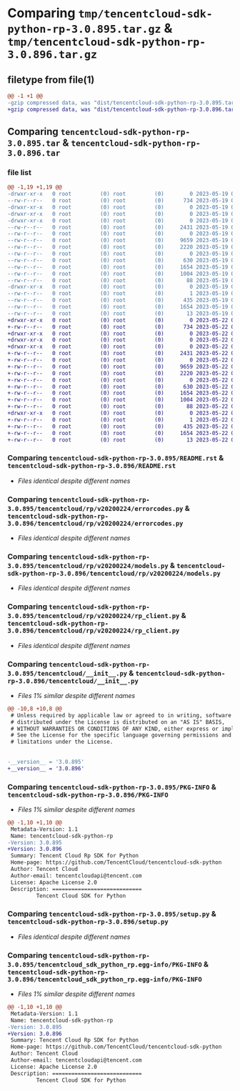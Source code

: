 # Comparing `tmp/tencentcloud-sdk-python-rp-3.0.895.tar.gz` & `tmp/tencentcloud-sdk-python-rp-3.0.896.tar.gz`

## filetype from file(1)

```diff
@@ -1 +1 @@
-gzip compressed data, was "dist/tencentcloud-sdk-python-rp-3.0.895.tar", last modified: Fri May 19 02:57:59 2023, max compression
+gzip compressed data, was "dist/tencentcloud-sdk-python-rp-3.0.896.tar", last modified: Mon May 22 00:30:13 2023, max compression
```

## Comparing `tencentcloud-sdk-python-rp-3.0.895.tar` & `tencentcloud-sdk-python-rp-3.0.896.tar`

### file list

```diff
@@ -1,19 +1,19 @@
-drwxr-xr-x   0 root         (0) root         (0)        0 2023-05-19 02:57:59.000000 tencentcloud-sdk-python-rp-3.0.895/
--rw-r--r--   0 root         (0) root         (0)      734 2023-05-19 02:57:59.000000 tencentcloud-sdk-python-rp-3.0.895/README.rst
-drwxr-xr-x   0 root         (0) root         (0)        0 2023-05-19 02:57:59.000000 tencentcloud-sdk-python-rp-3.0.895/tencentcloud/
-drwxr-xr-x   0 root         (0) root         (0)        0 2023-05-19 02:57:59.000000 tencentcloud-sdk-python-rp-3.0.895/tencentcloud/rp/
-drwxr-xr-x   0 root         (0) root         (0)        0 2023-05-19 02:57:59.000000 tencentcloud-sdk-python-rp-3.0.895/tencentcloud/rp/v20200224/
--rw-r--r--   0 root         (0) root         (0)     2431 2023-05-19 02:57:59.000000 tencentcloud-sdk-python-rp-3.0.895/tencentcloud/rp/v20200224/errorcodes.py
--rw-r--r--   0 root         (0) root         (0)        0 2023-05-19 02:57:59.000000 tencentcloud-sdk-python-rp-3.0.895/tencentcloud/rp/v20200224/__init__.py
--rw-r--r--   0 root         (0) root         (0)     9659 2023-05-19 02:57:59.000000 tencentcloud-sdk-python-rp-3.0.895/tencentcloud/rp/v20200224/models.py
--rw-r--r--   0 root         (0) root         (0)     2220 2023-05-19 02:57:59.000000 tencentcloud-sdk-python-rp-3.0.895/tencentcloud/rp/v20200224/rp_client.py
--rw-r--r--   0 root         (0) root         (0)        0 2023-05-19 02:57:59.000000 tencentcloud-sdk-python-rp-3.0.895/tencentcloud/rp/__init__.py
--rw-r--r--   0 root         (0) root         (0)      630 2023-05-19 02:57:59.000000 tencentcloud-sdk-python-rp-3.0.895/tencentcloud/__init__.py
--rw-r--r--   0 root         (0) root         (0)     1654 2023-05-19 02:57:59.000000 tencentcloud-sdk-python-rp-3.0.895/PKG-INFO
--rw-r--r--   0 root         (0) root         (0)     1004 2023-05-19 02:57:59.000000 tencentcloud-sdk-python-rp-3.0.895/setup.py
--rw-r--r--   0 root         (0) root         (0)       88 2023-05-19 02:57:59.000000 tencentcloud-sdk-python-rp-3.0.895/setup.cfg
-drwxr-xr-x   0 root         (0) root         (0)        0 2023-05-19 02:57:59.000000 tencentcloud-sdk-python-rp-3.0.895/tencentcloud_sdk_python_rp.egg-info/
--rw-r--r--   0 root         (0) root         (0)        1 2023-05-19 02:57:59.000000 tencentcloud-sdk-python-rp-3.0.895/tencentcloud_sdk_python_rp.egg-info/dependency_links.txt
--rw-r--r--   0 root         (0) root         (0)      435 2023-05-19 02:57:59.000000 tencentcloud-sdk-python-rp-3.0.895/tencentcloud_sdk_python_rp.egg-info/SOURCES.txt
--rw-r--r--   0 root         (0) root         (0)     1654 2023-05-19 02:57:59.000000 tencentcloud-sdk-python-rp-3.0.895/tencentcloud_sdk_python_rp.egg-info/PKG-INFO
--rw-r--r--   0 root         (0) root         (0)       13 2023-05-19 02:57:59.000000 tencentcloud-sdk-python-rp-3.0.895/tencentcloud_sdk_python_rp.egg-info/top_level.txt
+drwxr-xr-x   0 root         (0) root         (0)        0 2023-05-22 00:30:13.000000 tencentcloud-sdk-python-rp-3.0.896/
+-rw-r--r--   0 root         (0) root         (0)      734 2023-05-22 00:30:13.000000 tencentcloud-sdk-python-rp-3.0.896/README.rst
+drwxr-xr-x   0 root         (0) root         (0)        0 2023-05-22 00:30:13.000000 tencentcloud-sdk-python-rp-3.0.896/tencentcloud/
+drwxr-xr-x   0 root         (0) root         (0)        0 2023-05-22 00:30:13.000000 tencentcloud-sdk-python-rp-3.0.896/tencentcloud/rp/
+drwxr-xr-x   0 root         (0) root         (0)        0 2023-05-22 00:30:13.000000 tencentcloud-sdk-python-rp-3.0.896/tencentcloud/rp/v20200224/
+-rw-r--r--   0 root         (0) root         (0)     2431 2023-05-22 00:30:13.000000 tencentcloud-sdk-python-rp-3.0.896/tencentcloud/rp/v20200224/errorcodes.py
+-rw-r--r--   0 root         (0) root         (0)        0 2023-05-22 00:30:13.000000 tencentcloud-sdk-python-rp-3.0.896/tencentcloud/rp/v20200224/__init__.py
+-rw-r--r--   0 root         (0) root         (0)     9659 2023-05-22 00:30:13.000000 tencentcloud-sdk-python-rp-3.0.896/tencentcloud/rp/v20200224/models.py
+-rw-r--r--   0 root         (0) root         (0)     2220 2023-05-22 00:30:13.000000 tencentcloud-sdk-python-rp-3.0.896/tencentcloud/rp/v20200224/rp_client.py
+-rw-r--r--   0 root         (0) root         (0)        0 2023-05-22 00:30:13.000000 tencentcloud-sdk-python-rp-3.0.896/tencentcloud/rp/__init__.py
+-rw-r--r--   0 root         (0) root         (0)      630 2023-05-22 00:30:13.000000 tencentcloud-sdk-python-rp-3.0.896/tencentcloud/__init__.py
+-rw-r--r--   0 root         (0) root         (0)     1654 2023-05-22 00:30:13.000000 tencentcloud-sdk-python-rp-3.0.896/PKG-INFO
+-rw-r--r--   0 root         (0) root         (0)     1004 2023-05-22 00:30:13.000000 tencentcloud-sdk-python-rp-3.0.896/setup.py
+-rw-r--r--   0 root         (0) root         (0)       88 2023-05-22 00:30:13.000000 tencentcloud-sdk-python-rp-3.0.896/setup.cfg
+drwxr-xr-x   0 root         (0) root         (0)        0 2023-05-22 00:30:13.000000 tencentcloud-sdk-python-rp-3.0.896/tencentcloud_sdk_python_rp.egg-info/
+-rw-r--r--   0 root         (0) root         (0)        1 2023-05-22 00:30:13.000000 tencentcloud-sdk-python-rp-3.0.896/tencentcloud_sdk_python_rp.egg-info/dependency_links.txt
+-rw-r--r--   0 root         (0) root         (0)      435 2023-05-22 00:30:13.000000 tencentcloud-sdk-python-rp-3.0.896/tencentcloud_sdk_python_rp.egg-info/SOURCES.txt
+-rw-r--r--   0 root         (0) root         (0)     1654 2023-05-22 00:30:13.000000 tencentcloud-sdk-python-rp-3.0.896/tencentcloud_sdk_python_rp.egg-info/PKG-INFO
+-rw-r--r--   0 root         (0) root         (0)       13 2023-05-22 00:30:13.000000 tencentcloud-sdk-python-rp-3.0.896/tencentcloud_sdk_python_rp.egg-info/top_level.txt
```

### Comparing `tencentcloud-sdk-python-rp-3.0.895/README.rst` & `tencentcloud-sdk-python-rp-3.0.896/README.rst`

 * *Files identical despite different names*

### Comparing `tencentcloud-sdk-python-rp-3.0.895/tencentcloud/rp/v20200224/errorcodes.py` & `tencentcloud-sdk-python-rp-3.0.896/tencentcloud/rp/v20200224/errorcodes.py`

 * *Files identical despite different names*

### Comparing `tencentcloud-sdk-python-rp-3.0.895/tencentcloud/rp/v20200224/models.py` & `tencentcloud-sdk-python-rp-3.0.896/tencentcloud/rp/v20200224/models.py`

 * *Files identical despite different names*

### Comparing `tencentcloud-sdk-python-rp-3.0.895/tencentcloud/rp/v20200224/rp_client.py` & `tencentcloud-sdk-python-rp-3.0.896/tencentcloud/rp/v20200224/rp_client.py`

 * *Files identical despite different names*

### Comparing `tencentcloud-sdk-python-rp-3.0.895/tencentcloud/__init__.py` & `tencentcloud-sdk-python-rp-3.0.896/tencentcloud/__init__.py`

 * *Files 1% similar despite different names*

```diff
@@ -10,8 +10,8 @@
 # Unless required by applicable law or agreed to in writing, software
 # distributed under the License is distributed on an "AS IS" BASIS,
 # WITHOUT WARRANTIES OR CONDITIONS OF ANY KIND, either express or implied.
 # See the License for the specific language governing permissions and
 # limitations under the License.
 
 
-__version__ = '3.0.895'
+__version__ = '3.0.896'
```

### Comparing `tencentcloud-sdk-python-rp-3.0.895/PKG-INFO` & `tencentcloud-sdk-python-rp-3.0.896/PKG-INFO`

 * *Files 1% similar despite different names*

```diff
@@ -1,10 +1,10 @@
 Metadata-Version: 1.1
 Name: tencentcloud-sdk-python-rp
-Version: 3.0.895
+Version: 3.0.896
 Summary: Tencent Cloud Rp SDK for Python
 Home-page: https://github.com/TencentCloud/tencentcloud-sdk-python
 Author: Tencent Cloud
 Author-email: tencentcloudapi@tencent.com
 License: Apache License 2.0
 Description: ============================
         Tencent Cloud SDK for Python
```

### Comparing `tencentcloud-sdk-python-rp-3.0.895/setup.py` & `tencentcloud-sdk-python-rp-3.0.896/setup.py`

 * *Files identical despite different names*

### Comparing `tencentcloud-sdk-python-rp-3.0.895/tencentcloud_sdk_python_rp.egg-info/PKG-INFO` & `tencentcloud-sdk-python-rp-3.0.896/tencentcloud_sdk_python_rp.egg-info/PKG-INFO`

 * *Files 1% similar despite different names*

```diff
@@ -1,10 +1,10 @@
 Metadata-Version: 1.1
 Name: tencentcloud-sdk-python-rp
-Version: 3.0.895
+Version: 3.0.896
 Summary: Tencent Cloud Rp SDK for Python
 Home-page: https://github.com/TencentCloud/tencentcloud-sdk-python
 Author: Tencent Cloud
 Author-email: tencentcloudapi@tencent.com
 License: Apache License 2.0
 Description: ============================
         Tencent Cloud SDK for Python
```

